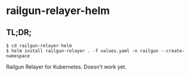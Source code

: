 railgun-relayer-helm
=========

## TL;DR;

```console
$ cd railgun-relayer-helm
$ helm install railgun-relayer . -f values.yaml -n railgun --create-namespace
```

Railgun Relayer for Kubernetes. Doesn't work yet.